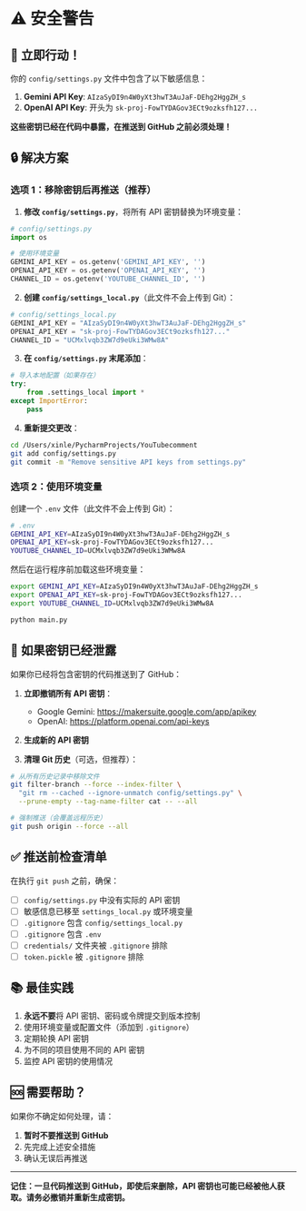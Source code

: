 # ⚠️ 安全警告

## 🚨 立即行动！

你的 `config/settings.py` 文件中包含了以下敏感信息：

1. **Gemini API Key**: `AIzaSyDI9n4W0yXt3hwT3AuJaF-DEhg2HggZH_s`
2. **OpenAI API Key**: 开头为 `sk-proj-FowTYDAGov3ECt9ozksfh127...`

**这些密钥已经在代码中暴露，在推送到 GitHub 之前必须处理！**

## 🔒 解决方案

### 选项 1：移除密钥后再推送（推荐）

1. **修改 `config/settings.py`**，将所有 API 密钥替换为环境变量：

```python
# config/settings.py
import os

# 使用环境变量
GEMINI_API_KEY = os.getenv('GEMINI_API_KEY', '')
OPENAI_API_KEY = os.getenv('OPENAI_API_KEY', '')
CHANNEL_ID = os.getenv('YOUTUBE_CHANNEL_ID', '')
```

2. **创建 `config/settings_local.py`**（此文件不会上传到 Git）：

```python
# config/settings_local.py
GEMINI_API_KEY = "AIzaSyDI9n4W0yXt3hwT3AuJaF-DEhg2HggZH_s"
OPENAI_API_KEY = "sk-proj-FowTYDAGov3ECt9ozksfh127..."
CHANNEL_ID = "UCMxlvqb3ZW7d9eUki3WMw8A"
```

3. **在 `config/settings.py` 末尾添加**：

```python
# 导入本地配置（如果存在）
try:
    from .settings_local import *
except ImportError:
    pass
```

4. **重新提交更改**：

```bash
cd /Users/xinle/PycharmProjects/YouTubecomment
git add config/settings.py
git commit -m "Remove sensitive API keys from settings.py"
```

### 选项 2：使用环境变量

创建一个 `.env` 文件（此文件不会上传到 Git）：

```bash
# .env
GEMINI_API_KEY=AIzaSyDI9n4W0yXt3hwT3AuJaF-DEhg2HggZH_s
OPENAI_API_KEY=sk-proj-FowTYDAGov3ECt9ozksfh127...
YOUTUBE_CHANNEL_ID=UCMxlvqb3ZW7d9eUki3WMw8A
```

然后在运行程序前加载这些环境变量：

```bash
export GEMINI_API_KEY=AIzaSyDI9n4W0yXt3hwT3AuJaF-DEhg2HggZH_s
export OPENAI_API_KEY=sk-proj-FowTYDAGov3ECt9ozksfh127...
export YOUTUBE_CHANNEL_ID=UCMxlvqb3ZW7d9eUki3WMw8A

python main.py
```

## 🔐 如果密钥已经泄露

如果你已经将包含密钥的代码推送到了 GitHub：

1. **立即撤销所有 API 密钥**：
   - Google Gemini: https://makersuite.google.com/app/apikey
   - OpenAI: https://platform.openai.com/api-keys

2. **生成新的 API 密钥**

3. **清理 Git 历史**（可选，但推荐）：

```bash
# 从所有历史记录中移除文件
git filter-branch --force --index-filter \
  "git rm --cached --ignore-unmatch config/settings.py" \
  --prune-empty --tag-name-filter cat -- --all

# 强制推送（会覆盖远程历史）
git push origin --force --all
```

## ✅ 推送前检查清单

在执行 `git push` 之前，确保：

- [ ] `config/settings.py` 中没有实际的 API 密钥
- [ ] 敏感信息已移至 `settings_local.py` 或环境变量
- [ ] `.gitignore` 包含 `config/settings_local.py`
- [ ] `.gitignore` 包含 `.env`
- [ ] `credentials/` 文件夹被 `.gitignore` 排除
- [ ] `token.pickle` 被 `.gitignore` 排除

## 📚 最佳实践

1. **永远不要**将 API 密钥、密码或令牌提交到版本控制
2. 使用环境变量或配置文件（添加到 `.gitignore`）
3. 定期轮换 API 密钥
4. 为不同的项目使用不同的 API 密钥
5. 监控 API 密钥的使用情况

## 🆘 需要帮助？

如果你不确定如何处理，请：
1. **暂时不要推送到 GitHub**
2. 先完成上述安全措施
3. 确认无误后再推送

---

**记住：一旦代码推送到 GitHub，即使后来删除，API 密钥也可能已经被他人获取。请务必撤销并重新生成密钥。**


